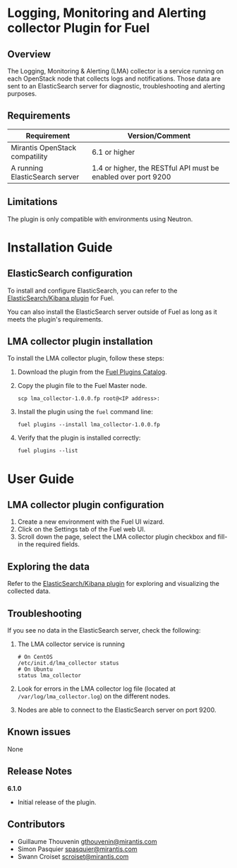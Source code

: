 Logging, Monitoring and Alerting collector Plugin for Fuel
==========================================================


Overview
--------

The Logging, Monitoring & Alerting (LMA) collector is a service running on each
OpenStack node that collects logs and notifications. Those data are sent to an
ElasticSearch server for diagnostic, troubleshooting and alerting purposes.


Requirements
------------


| Requirement                    | Version/Comment                                               |
| ------------------------------ | ------------------------------------------------------------- |
| Mirantis OpenStack compatility | 6.1 or higher                                                 |
| A running ElasticSearch server | 1.4 or higher, the RESTful API must be enabled over port 9200 |


Limitations
-----------

The plugin is only compatible with environments using Neutron.

Installation Guide
==================


ElasticSearch configuration
---------------------------

To install and configure ElasticSearch, you can refer to the
[ElasticSearch/Kibana
plugin](https://github.com/stackforge/fuel-plugin-elasticsearch-kibana) for
Fuel.

You can also install the ElasticSearch server outside of Fuel as long as it
meets the plugin's requirements.

**LMA collector plugin** installation
-------------------------------------

To install the LMA collector plugin, follow these steps:

1. Download the plugin from the [Fuel Plugins
   Catalog](https://software.mirantis.com/download-mirantis-openstack-fuel-plug-ins/).
2. Copy the plugin file to the Fuel Master node.

    ```
   scp lma_collector-1.0.0.fp root@<IP address>:
    ```

3. Install the plugin using the `fuel` command line:

    ```
   fuel plugins --install lma_collector-1.0.0.fp
    ```

4. Verify that the plugin is installed correctly:

    ```
   fuel plugins --list
    ```

User Guide
==========

**LMA collector plugin** configuration
--------------------------------------

1. Create a new environment with the Fuel UI wizard.
2. Click on the Settings tab of the Fuel web UI.
3. Scroll down the page, select the LMA collector plugin checkbox and fill-in
the required fields.

Exploring the data
------------------

Refer to the [ElasticSearch/Kibana
plugin](https://github.com/stackforge/fuel-plugin-elasticsearch-kibana) for
exploring and visualizing the collected data.

Troubleshooting
---------------

If you see no data in the ElasticSearch server, check the following:

1. The LMA collector service is running

   ```
   # On CentOS
   /etc/init.d/lma_collector status
   # On Ubuntu
   status lma_collector
   ```

2. Look for errors in the LMA collector log file (located at
   `/var/log/lma_collector.log`) on the different nodes.
3. Nodes are able to connect to the ElasticSearch server on port 9200.


Known issues
------------

None

Release Notes
-------------

**6.1.0**

* Initial release of the plugin.


Contributors
------------

* Guillaume Thouvenin <gthouvenin@mirantis.com>
* Simon Pasquier <spasquier@mirantis.com>
* Swann Croiset <scroiset@mirantis.com>
